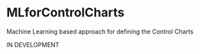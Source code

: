 # MLforControlCharts
Machine Learning based approach for defining the Control Charts

IN DEVELOPMENT
